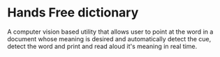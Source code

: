 # Hands Free dictionary
A computer vision based utility that allows user to point at the word in a document whose meaning is desired and automatically detect the cue, detect the word and print and read aloud it's meaning in real time.

